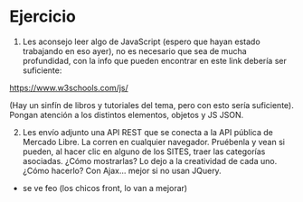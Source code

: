 # Ejercicio

1. Les aconsejo leer algo de JavaScript (espero que hayan estado trabajando en eso ayer), no es necesario que sea de mucha profundidad, con la info que pueden encontrar en este link debería ser suficiente:

https://www.w3schools.com/js/ 

(Hay un sinfín de libros y tutoriales del tema, pero con esto sería suficiente). Pongan atención a los distintos elementos, objetos y JS JSON.

2. Les envío adjunto una API REST que se conecta a la API pública de Mercado Libre. La corren en cualquier navegador. Pruébenla y vean si pueden, al hacer clic en alguno de los SITES, traer las categorías asociadas. ¿Cómo mostrarlas? Lo dejo a la creatividad de cada uno. ¿Cómo hacerlo? Con Ajax... mejor si no usan JQuery.

* se ve feo (los chicos front, lo van a mejorar)
